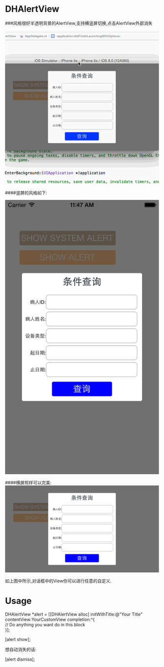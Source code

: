 DHAlertView
===========

###风格很好半透明背景的AlertView,支持横竖屏切换,点击AlertView外部消失

![动画](https://github.com/DahanHu/DHAlertView/blob/master/DHAlertView/screenshots/DHAlert.gif )

####竖屏的风格如下:

![竖屏](https://github.com/DahanHu/DHAlertView/blob/master/DHAlertView/screenshots/iOS%20Simulator%20Screen%20Shot%202014%E5%B9%B410%E6%9C%8824%E6%97%A5%2011.47.51.png)

####横屏照样可以完美:
![横屏](https://github.com/DahanHu/DHAlertView/blob/master/DHAlertView/screenshots/iOS%20Simulator%20Screen%20Shot%202014%E5%B9%B410%E6%9C%8824%E6%97%A5%2011.48.34.png)

如上图中所示,对话框中的View你可以进行任意的自定义.

Usage
===========

DHAlertView *alert = [[DHAlertView alloc] initWithTitle:@"Your Title" contentView:YourCustomView completion:^{  
        // Do anything you want do in this block        
}];
    
[alert show];

想自动消失的话:

[alert dismiss];

